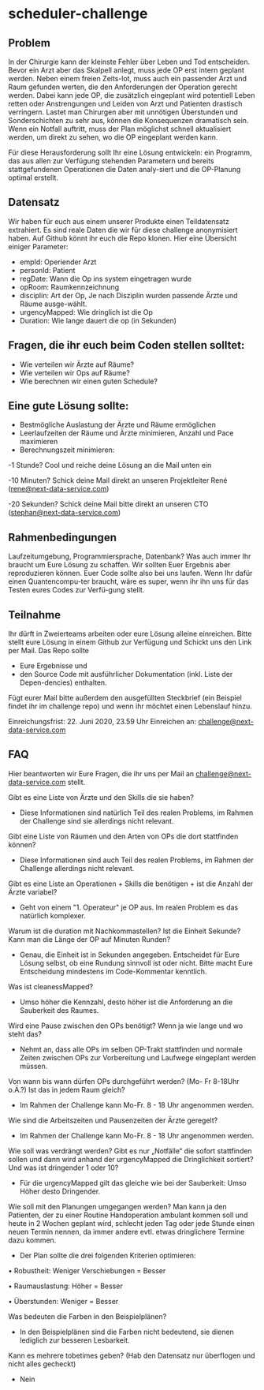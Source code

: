 # scheduler-challenge

## Problem

In der Chirurgie kann der kleinste Fehler über Leben und Tod entscheiden. Bevor ein Arzt aber das Skalpell anlegt, muss jede OP erst intern geplant werden. Neben einem freien Zeits-lot, muss auch ein passender Arzt und Raum gefunden werten, die den Anforderungen der Operation gerecht werden. Dabei kann jede OP, die zusätzlich eingeplant wird potentiell Leben retten oder Anstrengungen und Leiden von Arzt und Patienten drastisch verringern. Lastet man Chirurgen aber mit unnötigen Überstunden und Sonderschichten zu sehr aus, können die Konsequenzen dramatisch sein. Wenn ein Notfall auftritt, muss der Plan möglichst schnell aktualisiert werden, um direkt zu sehen, wo die OP eingeplant werden kann.

Für diese Herausforderung  sollt Ihr eine Lösung entwickeln: ein  Programm, das aus allen zur Verfügung stehenden Parametern und bereits stattgefundenen Operationen die Daten analy-siert und die OP-Planung optimal erstellt.


## Datensatz

Wir haben für euch aus einem unserer Produkte einen Teildatensatz extrahiert. Es sind reale Daten die wir für diese challenge anonymisiert haben. Auf Github <link> könnt ihr euch die Repo klonen. Hier eine Übersicht einiger Parameter:
- empId: Operiender Arzt
- personId: Patient
- regDate: Wann die Op ins system eingetragen wurde
- opRoom: Raumkennzeichnung
- disciplin: Art der Op, Je nach Disziplin wurden passende Ärzte und Räume ausge-wählt. 
- urgencyMapped: Wie dringlich ist die Op
- Duration: Wie lange dauert die op (in Sekunden)


## Fragen, die ihr euch beim Coden stellen solltet:

- Wie verteilen wir Ärzte auf Räume?
- Wie verteilen wir Ops auf Räume?
- Wie berechnen wir einen guten Schedule?


## Eine gute Lösung sollte:

- Bestmögliche Auslastung der Ärzte und Räume ermöglichen
- Leerlaufzeiten der Räume und Ärzte minimieren, Anzahl und Pace maximieren
- Berechnungszeit minimieren:

-1 Stunde? Cool und reiche deine Lösung an die Mail unten ein

-10 Minuten? Schick deine Mail direkt an unseren Projektleiter René (rene@next-data-service.com) 

-20 Sekunden? Schick deine Mail bitte direkt an unseren CTO (stephan@next-data-service.com)


## Rahmenbedingungen

Laufzeitumgebung, Programmiersprache, Datenbank? Was auch immer Ihr braucht um Eure Lösung zu schaffen. Wir sollten Euer Ergebnis aber reproduzieren können. Euer Code sollte also bei uns laufen. Wenn Ihr dafür einen Quantencompu-ter braucht, wäre es super, wenn ihr ihn uns für das Testen eures Codes zur Verfü-gung stellt.

## Teilnahme

Ihr dürft in Zweierteams arbeiten oder eure Lösung alleine einreichen.
Bitte stellt eure Lösung in einem Github zur Verfügung und Schickt uns den Link per Mail. Das Repo sollte

- Eure Ergebnisse und 
- den Source Code mit ausführlicher Dokumentation (inkl. Liste der Depen-dencies) enthalten. 

Fügt eurer Mail bitte außerdem den ausgefüllten Steckbrief (ein Beispiel findet ihr im challenge repo) und wenn ihr möchtet einen Lebenslauf hinzu.

Einreichungsfrist: 22. Juni 2020, 23.59 Uhr
Einreichen an: challenge@next-data-service.com

## FAQ

Hier beantworten wir Eure Fragen, die ihr uns per Mail an challenge@next-data-service.com stellt.

Gibt es eine Liste von Ärzte und den Skills die sie haben?

- Diese Informationen sind natürlich Teil des realen Problems, im Rahmen der Challenge sind sie allerdings nicht relevant.

Gibt eine Liste von Räumen und den Arten von OPs die dort stattfinden können? 

- Diese Informationen sind auch Teil des realen Problems, im Rahmen der Challenge allerdings nicht relevant.

Gibt es eine Liste an Operationen + Skills die benötigen + ist die Anzahl der Ärzte variabel?

- Geht von einem "1. Operateur" je OP aus. Im realen Problem es das natürlich komplexer.

Warum ist die duration mit Nachkommastellen? Ist die Einheit Sekunde? Kann man die Länge der OP auf Minuten Runden?

- Genau, die Einheit ist in Sekunden angegeben. Entscheidet für Eure Lösung selbst, ob eine Rundung sinnvoll ist oder nicht. Bitte macht Eure Entscheidung mindestens im Code-Kommentar kenntlich.

Was ist cleanessMapped?

- Umso höher die Kennzahl, desto höher ist die Anforderung an die Sauberkeit des Raumes.

Wird eine Pause zwischen den OPs benötigt? Wenn ja wie lange und wo steht das?

- Nehmt an, dass alle OPs im selben OP-Trakt stattfinden und normale Zeiten zwischen OPs zur Vorbereitung und Laufwege eingeplant werden müssen.

Von wann bis wann dürfen OPs durchgeführt werden? (Mo- Fr 8-18Uhr o.Ä.?) Ist das in jedem Raum gleich?

- Im Rahmen der Challenge kann Mo-Fr. 8 - 18 Uhr angenommen werden.

Wie sind die Arbeitszeiten und Pausenzeiten der Ärzte geregelt?

- Im Rahmen der Challenge kann Mo-Fr. 8 - 18 Uhr angenommen werden.

Wie soll was verdrängt werden? Gibt es nur „Notfälle“ die sofort stattfinden sollen und dann wird anhand der urgencyMapped die Dringlichkeit sortiert? Und was ist dringender 1 oder 10?

- Für die urgencyMapped gilt das gleiche wie bei der Sauberkeit: Umso Höher desto Dringender.

Wie soll mit den Planungen umgegangen werden? Man kann ja den Patienten, der zu einer Routine Handoperation ambulant kommen soll und heute in 2 Wochen geplant wird, schlecht jeden Tag oder jede Stunde einen neuen Termin nennen, da immer andere evtl. etwas dringlichere Termine dazu kommen.

- Der Plan sollte die drei folgenden Kriterien optimieren:

•	Robustheit: Weniger Verschiebungen = Besser

•	Raumauslastung: Höher = Besser

•	Überstunden: Weniger = Besser

Was bedeuten die Farben in den Beispielplänen?

- In den Beispielplänen sind die Farben nicht bedeutend, sie dienen lediglich zur besseren Lesbarkeit.

Kann es mehrere tobetimes geben? (Hab den Datensatz nur überflogen und nicht alles gecheckt)

- Nein

